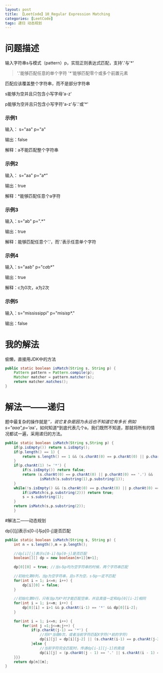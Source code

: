 ```yaml
---
layout: post
title: 【LeetCode】10_Regular Expression Matching
categories: [LeetCode]
tags: 递归 动态规划
---
```


# 问题描述

输入字符串s与模式（pattern）p，实现正则表达式匹配，支持'.'与'*'

> '.'能够匹配任意的单个字符
> '*'能够匹配零个或多个前置元素

匹配应该覆盖整个字符串，而不是部分字符串

s能够为空并且只包含小写字母'a-z'

p能够为空并且只包含小写字符'a-z'与'.'或'*'

### 示例1

输入： s="aa" p="a"

输出：false

解释：a不能匹配整个字符串

### 示例2

输入： s="aa" p="a*"

输出：true

解释：*能够匹配任意个a字符

### 示例3

输入：s="ab" p=".*"

输出：true

解释：能够匹配任意个'.'，而'.'表示任意单个字符

### 示例4

输入：s="aab" p="c*a*b*"

输出：true

解释：c为0次，a为2次

### 示例5

输入：s="mississippi" p="mis*is*p*."

输出：false

# 我的解法

偷懒，直接用JDK中的方法

```java
public static boolean isMatch(String s, String p) {
	Pattern pattern = Pattern.compile(p);
	Matcher matcher = pattern.matcher(s);
	return matcher.matches();     
}
```

# 解法一——递归

题中最复杂的操作就是‘*’，说它复杂是因为永远也不知道它有多长
例如s="aaa",p='a*a'，如何知道*到底代表几个a，我们既然不知道，那就将所有的情况都试一遍，采用递归的方法。

```java
public static boolean isMatch(String s,String p) {
	if(p.isEmpty()) return s.isEmpty();
	if(p.length() == 1) {
		return s.length() == 1 && (s.charAt(0) == p.charAt(0) || p.charAt(0) == '.');
	}
	if(p.charAt(1) != '*') {
		if(s.isEmpty()) return false;
		return (s.charAt(0) == p.charAt(0) || p.charAt(0) == '.') && 
				isMatch(s.substring(1),p.substring(1));
	}
	while(!s.isEmpty() && (s.charAt(0) == p.charAt(0) || p.charAt(0) == '.')) {
		if(isMatch(s,p.substring(2))) return true;
		s = s.substring(1);
	}
	return isMatch(s,p.substring(2));	
	}
```

#解法二——动态规划

dp[i][j]表示s[0-i]与p[0-j]是否匹配

```java
public static boolean isMatch(String s, String p) {
	int n = s.length(),m = p.length();
	
	//dp[i][j]表示s[0-i]与p[0-j]是否匹配
	boolean[][] dp = new boolean[n+1][m+1];
		
	dp[0][0] = true; //当s与p均为空字符串的时候，两个字符串匹配
		
	//初始化第0列，当p为空字符串，且s不为空，s与p一定不匹配
	for(int i = 1; i<=n; i++) {
		dp[i][0] = false;
	}
	
	//初始化第0行，只有当p为X*时才能匹配空串，并且真值一定和dp[0][i-2]相同
	for(int i = 1; i<=m; i++) {
		dp[0][i] = i>1 && p.charAt(i-1) == '*' && dp[0][i-2];
	}
		
	for(int i = 1; i<=n; i++) {
		for(int j =1;j<=m;j++) {	
			if(p.charAt(j-1) == '*') {
				//将X*当做0次，或者当前字符匹配X字符(*前的字符)
				dp[i][j] = dp[i][j-2] || (s.charAt(i-1) == p.charAt(j-2) || p.charAt(j-2) == '.') && dp[i-1][j];
			}else {
				//当前字符完全匹配时，传递dp[i-1][j-1]的真值
				dp[i][j] = (p.charAt(j - 1) == '.' || s.charAt(i - 1) == p.charAt(j - 1)) && dp[i-1][j-1];
	}}}
	return dp[n][m];
}
```
